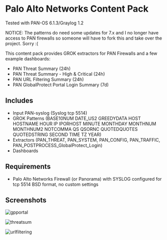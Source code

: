 # Palo Alto Networks Content Pack

Tested with PAN-OS 6.1.3/Graylog 1.2

NOTICE:  The patterns do need some updates for 7.x and I no longer have access to PAN firewalls so someone will have to fork this and take over the project.  Sorry :(

This content pack provides GROK extractors for PAN Firewalls and a few example dashboards:
* PAN Threat Summary (24h)
* PAN Threat Summary - High & Critical (24h)
* PAN URL Filtering Summary (24h)
* PAN GlobalProtect Portal Login Summary (7d)

## Includes

* Input PAN-syslog (Syslog tcp 5514)
* GROK Patterns (BASE10NUM DATE_US2 GREEDYDATA HOST HOSTNAME HOUR IP IPORHOST MINUTE MONTHDAY MONTHNUM MONTHNUM2 NOTCOMMA QS QSORNC QUOTEDQUOTES QUOTEDSTRING SECOND TIME TZ YEAR)
* Extractors (PAN_THREAT, PAN_SYSTEM, PAN_CONFIG, PAN_TRAFFIC, PAN_POSTPROCESS_GlobalProtect_Login)
* Dashboards 

## Requirements

* Palo Alto Networks Firewall (or Panorama) with SYSLOG configured for tcp 5514 BSD format, no custom settings

## Screenshots

![gpportal](http://www.ohjeah.net/wp-content/uploads/2015/09/PAN_gpportal.png)

![threatsum](http://www.ohjeah.net/wp-content/uploads/2015/09/PAN_threatsum.png)

![urlfiltering](http://www.ohjeah.net/wp-content/uploads/2015/09/PAN_urlfiltering.png)
